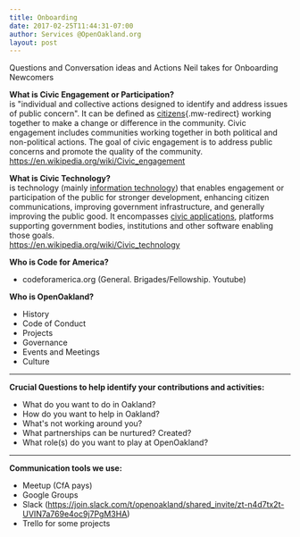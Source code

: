 ```yaml
---
title: Onboarding
date: 2017-02-25T11:44:31-07:00
author: Services @OpenOakland.org
layout: post
---
```


Questions and Conversation ideas and Actions Neil takes for Onboarding Newcomers

**What is Civic Engagement or Participation?**  
is "individual and collective actions designed to identify and address issues of public concern". It can be defined as [citizens](https://en.wikipedia.org/wiki/Citizen "Citizen"){.mw-redirect} working together to make a change or difference in the community. Civic engagement includes communities working together in both political and non-political actions. The goal of civic engagement is to address public concerns and promote the quality of the community.  
https://en.wikipedia.org/wiki/Civic_engagement

**What is Civic Technology?**  
is technology (mainly [information technology](https://en.wikipedia.org/wiki/Information_technology "Information technology")) that enables engagement or participation of the public for stronger development, enhancing citizen communications, improving government infrastructure, and generally improving the public good. It encompasses [civic applications](https://en.wikipedia.org/wiki/Civic_application "Civic application"), platforms supporting government bodies, institutions and other software enabling those goals.  
https://en.wikipedia.org/wiki/Civic_technology

**Who is Code for America?**

- codeforamerica.org (General. Brigades/Fellowship. Youtube)

**Who is OpenOakland?**

- History
- Code of Conduct
- Projects
- Governance
- Events and Meetings
- Culture

---

**Crucial Questions to help identify your contributions and activities:**

- What do you want to do in Oakland?
- How do you want to help in Oakland?
- What's not working around you?
- What partnerships can be nurtured? Created?
- What role(s) do you want to play at OpenOakland?

---

**Communication tools we use:**

- Meetup (CfA pays)
- Google Groups
- Slack (https://join.slack.com/t/openoakland/shared_invite/zt-n4d7tx2t-UVIN7a769e4oc9j7PgM3HA)
- Trello for some projects
